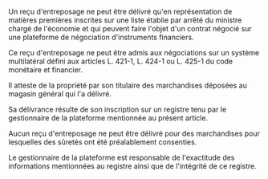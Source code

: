 Un reçu d'entreposage ne peut être délivré qu'en représentation de matières premières inscrites sur une liste établie par arrêté du ministre chargé de l'économie et qui peuvent faire l'objet d'un contrat négocié sur une plateforme de négociation d'instruments financiers.   

  
Ce reçu d'entreposage ne peut être admis aux négociations sur un système multilatéral défini aux articles L. 421-1, L. 424-1 ou L. 425-1 du code monétaire et financier.   

  
Il atteste de la propriété par son titulaire des marchandises déposées au magasin général qui l'a délivré.   

  
Sa délivrance résulte de son inscription sur un registre tenu par le gestionnaire de la plateforme mentionnée au présent article.   

  
Aucun reçu d'entreposage ne peut être délivré pour des marchandises pour lesquelles des sûretés ont été préalablement consenties.   

  
Le gestionnaire de la plateforme est responsable de l'exactitude des informations mentionnées au registre ainsi que de l'intégrité de ce registre.

